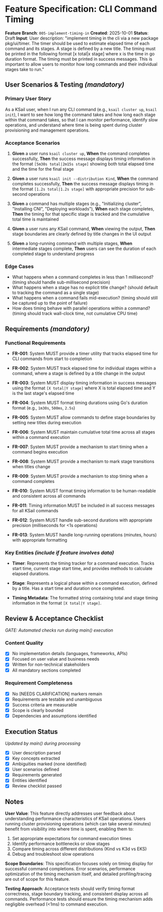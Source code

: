 # Feature Specification: CLI Command Timing

**Feature Branch**: `005-implement-timing-in`
**Created**: 2025-10-01
**Status**: Draft
**Input**: User description: "implement timing in the cli via a new package pkg/ui/timer. The timer should be used to estimate elapsed time of each command and its stages. A stage is defined by a new title. The timing must be printed in the following format [x total|x stage] where x is the time in go duration format. The timing must be printed in success messages. This is important to allow users to monitor how long commands and their individual stages take to run."

## User Scenarios & Testing *(mandatory)*

### Primary User Story

As a KSail user, when I run any CLI command (e.g., `ksail cluster up`, `ksail init`), I want to see how long the command takes and how long each stage within that command takes, so that I can monitor performance, identify slow operations, and understand where time is being spent during cluster provisioning and management operations.

### Acceptance Scenarios

1. **Given** a user runs `ksail cluster up`, **When** the command completes successfully, **Then** the success message displays timing information in the format `[5m30s total|2m15s stage]` showing both total elapsed time and the time for the final stage

2. **Given** a user runs `ksail init --distribution Kind`, **When** the command completes successfully, **Then** the success message displays timing in the format `[1.2s total|1.2s stage]` with appropriate precision for sub-second operations

3. **Given** a command has multiple stages (e.g., "Initializing cluster", "Installing CNI", "Deploying workloads"), **When** each stage completes, **Then** the timing for that specific stage is tracked and the cumulative total time is maintained

4. **Given** a user runs any KSail command, **When** viewing the output, **Then** stage boundaries are clearly defined by title changes in the UI output

5. **Given** a long-running command with multiple stages, **When** intermediate stages complete, **Then** users can see the duration of each completed stage to understand progress

### Edge Cases

- What happens when a command completes in less than 1 millisecond? (timing should handle sub-millisecond precision)
- What happens when a stage has no explicit title change? (should default to tracking the command as a single stage)
- What happens when a command fails mid-execution? (timing should still be captured up to the point of failure)
- How does timing behave with parallel operations within a command? (timing should track wall-clock time, not cumulative CPU time)

## Requirements *(mandatory)*

### Functional Requirements

- **FR-001**: System MUST provide a timer utility that tracks elapsed time for CLI commands from start to completion

- **FR-002**: System MUST track elapsed time for individual stages within a command, where a stage is defined by a title change in the output

- **FR-003**: System MUST display timing information in success messages using the format `[X total|Y stage]` where X is total elapsed time and Y is the last stage's elapsed time

- **FR-004**: System MUST format timing durations using Go's duration format (e.g., `1m30s`, `500ms`, `2.5s`)

- **FR-005**: System MUST allow commands to define stage boundaries by setting new titles during execution

- **FR-006**: System MUST maintain cumulative total time across all stages within a command execution

- **FR-007**: System MUST provide a mechanism to start timing when a command begins execution

- **FR-008**: System MUST provide a mechanism to mark stage transitions when titles change

- **FR-009**: System MUST provide a mechanism to stop timing when a command completes

- **FR-010**: System MUST format timing information to be human-readable and consistent across all commands

- **FR-011**: Timing information MUST be included in all success messages for all KSail commands

- **FR-012**: System MUST handle sub-second durations with appropriate precision (milliseconds for <1s operations)

- **FR-013**: System MUST handle long-running operations (minutes, hours) with appropriate formatting

### Key Entities *(include if feature involves data)*

- **Timer**: Represents the timing tracker for a command execution. Tracks start time, current stage start time, and provides methods to calculate elapsed durations.

- **Stage**: Represents a logical phase within a command execution, defined by a title. Has a start time and duration once completed.

- **Timing Metadata**: The formatted string containing total and stage timing information in the format `[X total|Y stage]`.

## Review & Acceptance Checklist

*GATE: Automated checks run during main() execution*

### Content Quality

- [x] No implementation details (languages, frameworks, APIs)
- [x] Focused on user value and business needs
- [x] Written for non-technical stakeholders
- [x] All mandatory sections completed

### Requirement Completeness

- [x] No [NEEDS CLARIFICATION] markers remain
- [x] Requirements are testable and unambiguous
- [x] Success criteria are measurable
- [x] Scope is clearly bounded
- [x] Dependencies and assumptions identified

## Execution Status

*Updated by main() during processing*

- [x] User description parsed
- [x] Key concepts extracted
- [x] Ambiguities marked (none identified)
- [x] User scenarios defined
- [x] Requirements generated
- [x] Entities identified
- [x] Review checklist passed

## Notes

**User Value**: This feature directly addresses user feedback about understanding performance characteristics of KSail operations. Users running cluster provisioning operations (which can take several minutes) benefit from visibility into where time is spent, enabling them to:

1. Set appropriate expectations for command execution times
2. Identify performance bottlenecks or slow stages
3. Compare timing across different distributions (Kind vs K3d vs EKS)
4. Debug and troubleshoot slow operations

**Scope Boundaries**: This specification focuses solely on timing display for successful command completions. Error scenarios, performance optimization of the timing mechanism itself, and detailed profiling/tracing are out of scope for this feature.

**Testing Approach**: Acceptance tests should verify timing format correctness, stage boundary tracking, and consistent display across all commands. Performance tests should ensure the timing mechanism adds negligible overhead (<1ms) to command execution.
